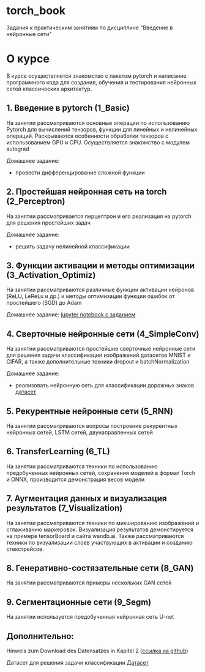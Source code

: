 # torch_book
Задания к практическим занятиям по дисциплине "Введение в нейронные сети"

# О курсе
В курсе осуществляется знакомство с пакетом pytorch и написание программного кода для создания, обучения и тестирования нейронных сетей классических архитектур.  

## 1. Введение в pytorch (1_Basic)
На занятии рассматриваются основные операции по использованию Pytorch для вычислений тензоров, функции для линейных и нелинейных операций. Раскрываются особенности обработки тензоров с использованием GPU и CPU. Осуществляется знакомство с модулем autograd
   
Домашнее задание:
- провести дифференцирование сложной функции

## 2. Простейшая нейронная сеть на torch (2_Perceptron)
На занятии рассматривается перцептрон и его реализация на pytorch для решения простейших задач
  
Домашнее задание:
- решить задачу нелинейной классификации

## 3. Функции активации и методы оптимизации (3_Activation_Optimiz)
На занятии рассматриваются различные функции активации нейронов (ReLU, LeReLu и др.) и методы оптимизации функции ошибок от простейшего (SGD) до Adam 

Домашнее задание: [jupyter notebook с заданием](3_Activation_Optimiz/activations_homework.ipynb)

## 4. Сверточные нейронные сети (4_SimpleConv)
На занятии рассматриваются простейшие сверточные нейронные сети для решения задачи классификации изображений датасетов MNIST и CIFAR,  а также дополнительные техники dropout и batchNormalization
 
Домашнее задание:
- реализовать нейронную сеть для классификации дорожных знаков [датасет](https://graphics.cs.msu.ru/projects/traffic-sign-recognition.html)

## 5. Рекурентные нейронные сети (5_RNN)
На занятии рассматриваются вопросы построение рекурентных нейронных сетей, LSTM сетей, двунаправленных сетей

## 6. TransferLearning (6_TL)
На занятии рассматриваются техники по использованию предобученных нейронных сетей, сохранения моделей в формат Torch и ONNX, производится демонстрация весов модели

##  7. Аугментация данных и визуализация результатов (7_Visualization)
На занятии рассматриваются техники по микшированию изображений и сглаживанию маркеровок. Визуализация результатов демонстируется на примере tensorBoard и сайта wandb.ai. Также рассматриваются техники по визуализации слоев участвующих в активации и созданию стекстрейсов. 

##  8. Генеративно-состязательные сети (8_GAN)
На занятии рассматриваются примеры нескольких GAN сетей

##  9. Сегментационные сети (9_Segm)
На занятии используется предобученная нейронная сеть U-net

## Дополнительно:

Hinweis zum Download des Datensatzes in Kapitel 2 ([ссылка на github](https://github.com/falloutdurham/beginners-pytorch-deep-learning))

Датасет для решения задачи классификации [Датасет](https://drive.google.com/file/d/16h8E7dnj5TpxF_ex4vF2do20iMWziM70/edit)





